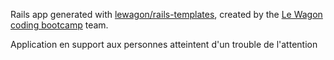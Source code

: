 Rails app generated with [lewagon/rails-templates](https://github.com/lewagon/rails-templates), created by the [Le Wagon coding bootcamp](https://www.lewagon.com) team.

Application en support aux personnes atteintent d'un trouble de l'attention
